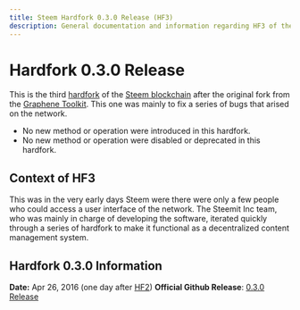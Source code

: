 ```yaml
---
title: Steem Hardfork 0.3.0 Release (HF3)
description: General documentation and information regarding HF3 of the Steem Blockchain.
---
```


# Hardfork 0.3.0 Release

This is the third [hardfork](/glossary/hardfork.md) of the [Steem blockchain](/glossary/steem-blockchain.md) after the original fork from the [Graphene Toolkit](https://github.com/cryptonomex/graphene). This one was mainly to fix a series of bugs that arised on the network.

- No new method or operation were introduced in this hardfork.
- No new method or operation were disabled or deprecated in this hardfork.

## Context of HF3

This was in the very early days Steem were there were only a few people who could access a user interface of the network. The Steemit Inc team, who was mainly in charge of developing the software, iterated quickly through a series of hardfork to make it functional as a decentralized content management system.

## Hardfork 0.3.0 Information
**Date:** Apr 26, 2016 (one day after [HF2](/platform/releases/hardfork-0-2-0.md))
**Official Github Release**: [0.3.0 Release](https://github.com/steemit/steem/releases/tag/v0.3.0)